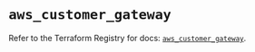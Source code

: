 # `aws_customer_gateway`

Refer to the Terraform Registry for docs: [`aws_customer_gateway`](https://registry.terraform.io/providers/hashicorp/aws/6.11.0/docs/resources/customer_gateway).
